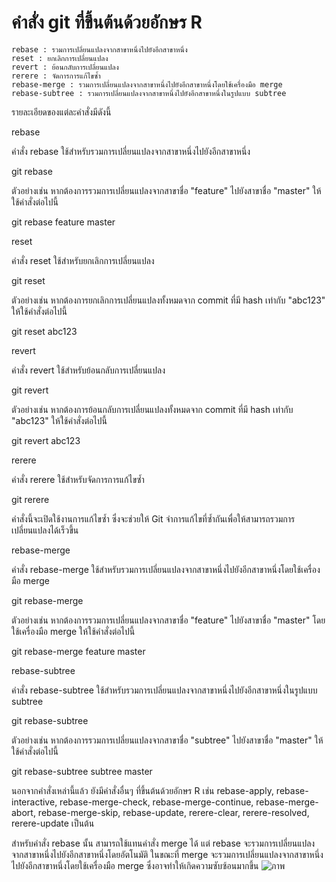 # คำสั่ง git ที่ขึ้นต้นด้วยอักษร R

    rebase : รวมการเปลี่ยนแปลงจากสาขาหนึ่งไปยังอีกสาขาหนึ่ง
    reset : ยกเลิกการเปลี่ยนแปลง
    revert : ย้อนกลับการเปลี่ยนแปลง
    rerere : จัดการการแก้ไขซ้ำ
    rebase-merge : รวมการเปลี่ยนแปลงจากสาขาหนึ่งไปยังอีกสาขาหนึ่งโดยใช้เครื่องมือ merge
    rebase-subtree : รวมการเปลี่ยนแปลงจากสาขาหนึ่งไปยังอีกสาขาหนึ่งในรูปแบบ subtree

รายละเอียดของแต่ละคำสั่งมีดังนี้

rebase

คำสั่ง rebase ใช้สำหรับรวมการเปลี่ยนแปลงจากสาขาหนึ่งไปยังอีกสาขาหนึ่ง

git rebase <source-branch> <target-branch>

ตัวอย่างเช่น หากต้องการรวมการเปลี่ยนแปลงจากสาขาชื่อ "feature" ไปยังสาขาชื่อ "master" ให้ใช้คำสั่งต่อไปนี้

git rebase feature master

reset

คำสั่ง reset ใช้สำหรับยกเลิกการเปลี่ยนแปลง

git reset <commit-hash>

ตัวอย่างเช่น หากต้องการยกเลิกการเปลี่ยนแปลงทั้งหมดจาก commit ที่มี hash เท่ากับ "abc123" ให้ใช้คำสั่งต่อไปนี้

git reset abc123

revert

คำสั่ง revert ใช้สำหรับย้อนกลับการเปลี่ยนแปลง

git revert <commit-hash>

ตัวอย่างเช่น หากต้องการย้อนกลับการเปลี่ยนแปลงทั้งหมดจาก commit ที่มี hash เท่ากับ "abc123" ให้ใช้คำสั่งต่อไปนี้

git revert abc123

rerere

คำสั่ง rerere ใช้สำหรับจัดการการแก้ไขซ้ำ

git rerere

คำสั่งนี้จะเปิดใช้งานการแก้ไขซ้ำ ซึ่งจะช่วยให้ Git จำการแก้ไขที่ซ้ำกันเพื่อให้สามารถรวมการเปลี่ยนแปลงได้เร็วขึ้น

rebase-merge

คำสั่ง rebase-merge ใช้สำหรับรวมการเปลี่ยนแปลงจากสาขาหนึ่งไปยังอีกสาขาหนึ่งโดยใช้เครื่องมือ merge

git rebase-merge <source-branch> <target-branch>

ตัวอย่างเช่น หากต้องการรวมการเปลี่ยนแปลงจากสาขาชื่อ "feature" ไปยังสาขาชื่อ "master" โดยใช้เครื่องมือ merge ให้ใช้คำสั่งต่อไปนี้

git rebase-merge feature master

rebase-subtree

คำสั่ง rebase-subtree ใช้สำหรับรวมการเปลี่ยนแปลงจากสาขาหนึ่งไปยังอีกสาขาหนึ่งในรูปแบบ subtree

git rebase-subtree <subtree-ref> <target-ref>

ตัวอย่างเช่น หากต้องการรวมการเปลี่ยนแปลงจากสาขาชื่อ "subtree" ไปยังสาขาชื่อ "master" ให้ใช้คำสั่งต่อไปนี้

git rebase-subtree subtree master

นอกจากคำสั่งเหล่านี้แล้ว ยังมีคำสั่งอื่นๆ ที่ขึ้นต้นด้วยอักษร R เช่น rebase-apply, rebase-interactive, rebase-merge-check, rebase-merge-continue, rebase-merge-abort, rebase-merge-skip, rebase-update, rerere-clear, rerere-resolved, rerere-update เป็นต้น

สำหรับคำสั่ง rebase นั้น สามารถใช้แทนคำสั่ง merge ได้ แต่ rebase จะรวมการเปลี่ยนแปลงจากสาขาหนึ่งไปยังอีกสาขาหนึ่งโดยอัตโนมัติ ในขณะที่ merge จะรวมการเปลี่ยนแปลงจากสาขาหนึ่งไปยังอีกสาขาหนึ่งโดยใช้เครื่องมือ merge ซึ่งอาจทำให้เกิดความซับซ้อนมากขึ้น
![ภาพ](https://github.com/AnchisaPhetnoi/Git_A-Z_Mission_65030289/assets/144197034/e8b4f4d9-922d-41bd-b094-f1fe81dc1fd3)
